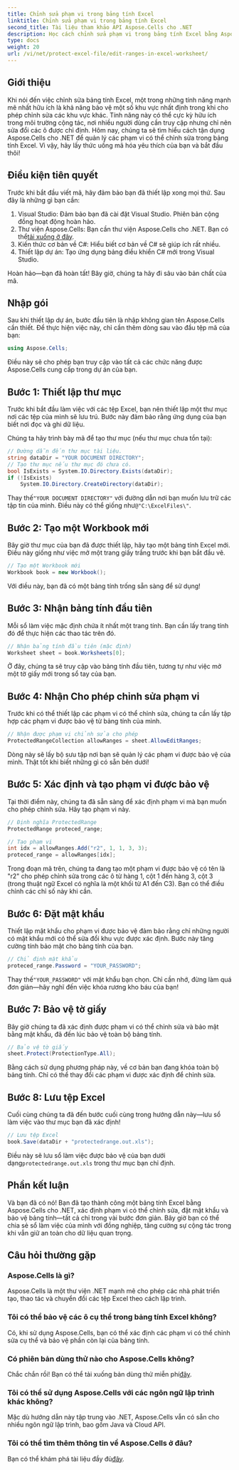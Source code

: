 ```yaml
---
title: Chỉnh sửa phạm vi trong bảng tính Excel
linktitle: Chỉnh sửa phạm vi trong bảng tính Excel
second_title: Tài liệu tham khảo API Aspose.Cells cho .NET
description: Học cách chỉnh sửa phạm vi trong bảng tính Excel bằng Aspose.Cells cho .NET với hướng dẫn toàn diện có hướng dẫn từng bước này.
type: docs
weight: 20
url: /vi/net/protect-excel-file/edit-ranges-in-excel-worksheet/
---
```

## Giới thiệu

Khi nói đến việc chỉnh sửa bảng tính Excel, một trong những tính năng mạnh mẽ nhất hữu ích là khả năng bảo vệ một số khu vực nhất định trong khi cho phép chỉnh sửa các khu vực khác. Tính năng này có thể cực kỳ hữu ích trong môi trường cộng tác, nơi nhiều người dùng cần truy cập nhưng chỉ nên sửa đổi các ô được chỉ định. Hôm nay, chúng ta sẽ tìm hiểu cách tận dụng Aspose.Cells cho .NET để quản lý các phạm vi có thể chỉnh sửa trong bảng tính Excel. Vì vậy, hãy lấy thức uống mã hóa yêu thích của bạn và bắt đầu thôi!

## Điều kiện tiên quyết

Trước khi bắt đầu viết mã, hãy đảm bảo bạn đã thiết lập xong mọi thứ. Sau đây là những gì bạn cần:

1. Visual Studio: Đảm bảo bạn đã cài đặt Visual Studio. Phiên bản cộng đồng hoạt động hoàn hảo.
2.  Thư viện Aspose.Cells: Bạn cần thư viện Aspose.Cells cho .NET. Bạn có thể[tải xuống ở đây](https://releases.aspose.com/cells/net/).
3. Kiến thức cơ bản về C#: Hiểu biết cơ bản về C# sẽ giúp ích rất nhiều.
4. Thiết lập dự án: Tạo ứng dụng bảng điều khiển C# mới trong Visual Studio.

Hoàn hảo—bạn đã hoàn tất! Bây giờ, chúng ta hãy đi sâu vào bản chất của mã.

## Nhập gói

Sau khi thiết lập dự án, bước đầu tiên là nhập không gian tên Aspose.Cells cần thiết. Để thực hiện việc này, chỉ cần thêm dòng sau vào đầu tệp mã của bạn:

```csharp
using Aspose.Cells;
```

Điều này sẽ cho phép bạn truy cập vào tất cả các chức năng được Aspose.Cells cung cấp trong dự án của bạn.

## Bước 1: Thiết lập thư mục

Trước khi bắt đầu làm việc với các tệp Excel, bạn nên thiết lập một thư mục nơi các tệp của mình sẽ lưu trú. Bước này đảm bảo rằng ứng dụng của bạn biết nơi đọc và ghi dữ liệu.

Chúng ta hãy trình bày mã để tạo thư mục (nếu thư mục chưa tồn tại):

```csharp
// Đường dẫn đến thư mục tài liệu.
string dataDir = "YOUR DOCUMENT DIRECTORY";
// Tạo thư mục nếu thư mục đó chưa có.
bool IsExists = System.IO.Directory.Exists(dataDir);
if (!IsExists)
    System.IO.Directory.CreateDirectory(dataDir);
```

 Thay thế`"YOUR DOCUMENT DIRECTORY"` với đường dẫn nơi bạn muốn lưu trữ các tập tin của mình. Điều này có thể giống như`@"C:\ExcelFiles\"`.

## Bước 2: Tạo một Workbook mới

Bây giờ thư mục của bạn đã được thiết lập, hãy tạo một bảng tính Excel mới. Điều này giống như việc mở một trang giấy trắng trước khi bạn bắt đầu vẽ.

```csharp
// Tạo một Workbook mới
Workbook book = new Workbook();
```

Với điều này, bạn đã có một bảng tính trống sẵn sàng để sử dụng!

## Bước 3: Nhận bảng tính đầu tiên

Mỗi sổ làm việc mặc định chứa ít nhất một trang tính. Bạn cần lấy trang tính đó để thực hiện các thao tác trên đó.

```csharp
// Nhận bảng tính đầu tiên (mặc định)
Worksheet sheet = book.Worksheets[0];
```

Ở đây, chúng ta sẽ truy cập vào bảng tính đầu tiên, tương tự như việc mở một tờ giấy mới trong sổ tay của bạn.

## Bước 4: Nhận Cho phép chỉnh sửa phạm vi

Trước khi có thể thiết lập các phạm vi có thể chỉnh sửa, chúng ta cần lấy tập hợp các phạm vi được bảo vệ từ bảng tính của mình.

```csharp
// Nhận được phạm vi chỉnh sửa cho phép
ProtectedRangeCollection allowRanges = sheet.AllowEditRanges;
```

Dòng này sẽ lấy bộ sưu tập nơi bạn sẽ quản lý các phạm vi được bảo vệ của mình. Thật tốt khi biết những gì có sẵn bên dưới!

## Bước 5: Xác định và tạo phạm vi được bảo vệ

Tại thời điểm này, chúng ta đã sẵn sàng để xác định phạm vi mà bạn muốn cho phép chỉnh sửa. Hãy tạo phạm vi này.

```csharp
// Định nghĩa ProtectedRange
ProtectedRange proteced_range;

// Tạo phạm vi
int idx = allowRanges.Add("r2", 1, 1, 3, 3);
proteced_range = allowRanges[idx];
```

Trong đoạn mã trên, chúng ta đang tạo một phạm vi được bảo vệ có tên là "r2" cho phép chỉnh sửa trong các ô từ hàng 1, cột 1 đến hàng 3, cột 3 (trong thuật ngữ Excel có nghĩa là một khối từ A1 đến C3). Bạn có thể điều chỉnh các chỉ số này khi cần.

## Bước 6: Đặt mật khẩu 

Thiết lập mật khẩu cho phạm vi được bảo vệ đảm bảo rằng chỉ những người có mật khẩu mới có thể sửa đổi khu vực được xác định. Bước này tăng cường tính bảo mật cho bảng tính của bạn.

```csharp
// Chỉ định mật khẩu
proteced_range.Password = "YOUR_PASSWORD";
```

 Thay thế`"YOUR_PASSWORD"` với mật khẩu bạn chọn. Chỉ cần nhớ, đừng làm quá đơn giản—hãy nghĩ đến việc khóa rương kho báu của bạn!

## Bước 7: Bảo vệ tờ giấy

Bây giờ chúng ta đã xác định được phạm vi có thể chỉnh sửa và bảo mật bằng mật khẩu, đã đến lúc bảo vệ toàn bộ bảng tính.

```csharp
// Bảo vệ tờ giấy
sheet.Protect(ProtectionType.All);
```

Bằng cách sử dụng phương pháp này, về cơ bản bạn đang khóa toàn bộ bảng tính. Chỉ có thể thay đổi các phạm vi được xác định để chỉnh sửa.

## Bước 8: Lưu tệp Excel

Cuối cùng chúng ta đã đến bước cuối cùng trong hướng dẫn này—lưu sổ làm việc vào thư mục bạn đã xác định!

```csharp
// Lưu tệp Excel
book.Save(dataDir + "protectedrange.out.xls");
```

 Điều này sẽ lưu sổ làm việc được bảo vệ của bạn dưới dạng`protectedrange.out.xls` trong thư mục bạn chỉ định.

## Phần kết luận

Và bạn đã có nó! Bạn đã tạo thành công một bảng tính Excel bằng Aspose.Cells cho .NET, xác định phạm vi có thể chỉnh sửa, đặt mật khẩu và bảo vệ bảng tính—tất cả chỉ trong vài bước đơn giản. Bây giờ bạn có thể chia sẻ sổ làm việc của mình với đồng nghiệp, tăng cường sự cộng tác trong khi vẫn giữ an toàn cho dữ liệu quan trọng.

## Câu hỏi thường gặp

### Aspose.Cells là gì?  
Aspose.Cells là một thư viện .NET mạnh mẽ cho phép các nhà phát triển tạo, thao tác và chuyển đổi các tệp Excel theo cách lập trình.

### Tôi có thể bảo vệ các ô cụ thể trong bảng tính Excel không?  
Có, khi sử dụng Aspose.Cells, bạn có thể xác định các phạm vi có thể chỉnh sửa cụ thể và bảo vệ phần còn lại của bảng tính.

### Có phiên bản dùng thử nào cho Aspose.Cells không?  
 Chắc chắn rồi! Bạn có thể tải xuống bản dùng thử miễn phí[đây](https://releases.aspose.com/).

### Tôi có thể sử dụng Aspose.Cells với các ngôn ngữ lập trình khác không?  
Mặc dù hướng dẫn này tập trung vào .NET, Aspose.Cells vẫn có sẵn cho nhiều ngôn ngữ lập trình, bao gồm Java và Cloud API.

### Tôi có thể tìm thêm thông tin về Aspose.Cells ở đâu?  
 Bạn có thể khám phá tài liệu đầy đủ[đây](https://reference.aspose.com/cells/net/).